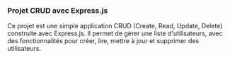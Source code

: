 ### Projet CRUD avec Express.js

Ce projet est une simple application CRUD (Create, Read, Update, Delete) construite avec Express.js. Il permet de gérer une liste d'utilisateurs, avec des fonctionnalités pour créer, lire, mettre à jour et supprimer des utilisateurs.